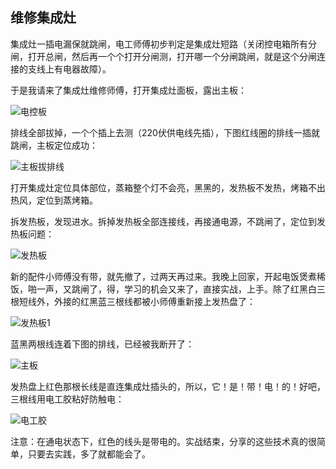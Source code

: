 ## 维修集成灶
集成灶一插电漏保就跳闸，电工师傅初步判定是集成灶短路（关闭控电箱所有分闸，打开总闸，然后再一个个打开分闸测，打开哪一个分闸跳闸，就是这个分闸连接的支线上有电器故障）。

于是我请来了集成灶维修师傅，打开集成灶面板，露出主板：

![电控板](../images/1-维修家电/05-维修集成灶/电控板.webp)

排线全部拔掉，一个个插上去测（220伏供电线先插），下图红线圈的排线一插就跳闸，主板定位成功：

![主板拔排线](../images/1-维修家电/05-维修集成灶/主板拔排线.webp)

打开集成灶定位具体部位，蒸箱整个灯不会亮，黑黑的，发热板不发热，烤箱不出热风，定位到蒸烤箱。

拆发热板，发现进水。拆掉发热板全部连接线，再接通电源，不跳闸了，定位到发热板问题：

![发热板](../images/1-维修家电/05-维修集成灶/发热板.webp)

新的配件小师傅没有带，就先撤了，过两天再过来。我晚上回家，开起电饭煲煮稀饭，啪一声，又跳闸了，得，学习的机会又来了，直接实战，上手。除了红黑白三根短线外，外接的红黑蓝三根线都被小师傅重新接上发热盘了：

![发热板1](../images/1-维修家电/05-维修集成灶/发热板1.webp)

蓝黑两根线连着下图的排线，已经被我断开了：

![主板](../images/1-维修家电/05-维修集成灶/主板.webp)

发热盘上红色那根长线是直连集成灶插头的，所以，它！是！带！电！的！好吧，三根线用电工胶粘好防触电：

![电工胶](../images/1-维修家电/05-维修集成灶/电工胶.webp)

注意：在通电状态下，红色的线头是带电的。实战结束，分享的这些技术真的很简单，只要去实践，多了就都能会了。
